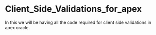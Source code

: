 # Client_Side_Validations_for_apex
In this we will be having all the code required for client side validations in apex oracle.

